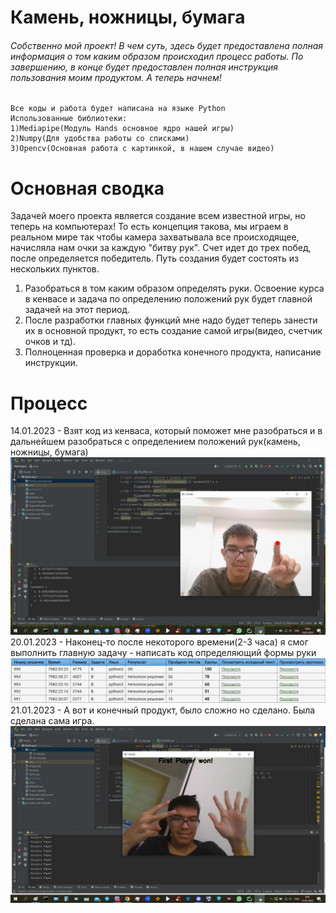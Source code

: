 # Камень, ножницы, бумага

###### Собственно мой проект! В чем суть, здесь будет предоставлена полная информация о том каким образом происходил процесс работы. По завершению, в конце будет предоставлен полная инструкция пользования моим продуктом. А теперь начнем! 


    Все коды и работа будет написана на языке Python
    Использованные библиотеки: 
    1)Mediapipe(Модуль Hands основное ядро нашей игры)
    2)Numpy(Для удобства работы со списками)
    3)Opencv(Основная работа с картинкой, в нашем случае видео)

# Основная сводка
Задачей моего проекта является создание всем известной игры, но теперь на компьютерах! То есть концепция такова, мы играем в реальном мире так чтобы камера захватывала все происходящее, начисляла нам очки за каждую "битву рук". Счет идет до трех побед, после определяется победитель. Путь создания будет состоять из нескольких пунктов.
1) Разобраться в том каким образом определять руки. Освоение курса в кенвасе и задача по определению положений рук будет главной задачей на этот период.
2) После разработки главных функций мне надо будет теперь занести их в основной продукт, то есть создание самой игры(видео, счетчик очков и тд).
3) Полноценная проверка и доработка конечного продукта, написание инструкции. 
# Процесс
14.01.2023 - Взят код из кенваса, который поможет мне разобраться и в дальнейшем разобраться с определением положений рук(камень, ножницы, бумага)
![s](images/1st_day.jpg)
20.01.2023 - Наконец-то после некоторого времени(2-3 часа) я смог выполнить главную задачу - написать код определяющий формы руки
![s](images/2nd_day.jpg)
21.01.2023 - А вот и конечный продукт, было сложно но сделано. Была сделана сама игра.
![s](images/3rd_day.jpg) 


